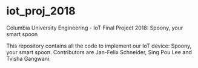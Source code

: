 # iot_proj_2018
Columbia University Engineering - IoT Final Project 2018: Spoony, your smart spoon

This repository contains all the code to implement our IoT device:  Spoony, your smart spoon. Contributors are Jan-Felix Schneider, Sing Pou Lee and Tvisha Gangwani.
